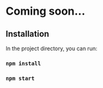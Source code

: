# Coming soon...

## Installation

In the project directory, you can run:

### `npm install`
### `npm start`
